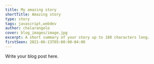 ```yaml
---
title: My amazing story
shortTitle: Amazing story
type: story
tags: javascript,webdev
author: chalarangelo
cover: blog_images/image.jpg
excerpt: A short summary of your story up to 180 characters long.
firstSeen: 2021-06-13T05:00:00-04:00
---
```


Write your blog post here.

